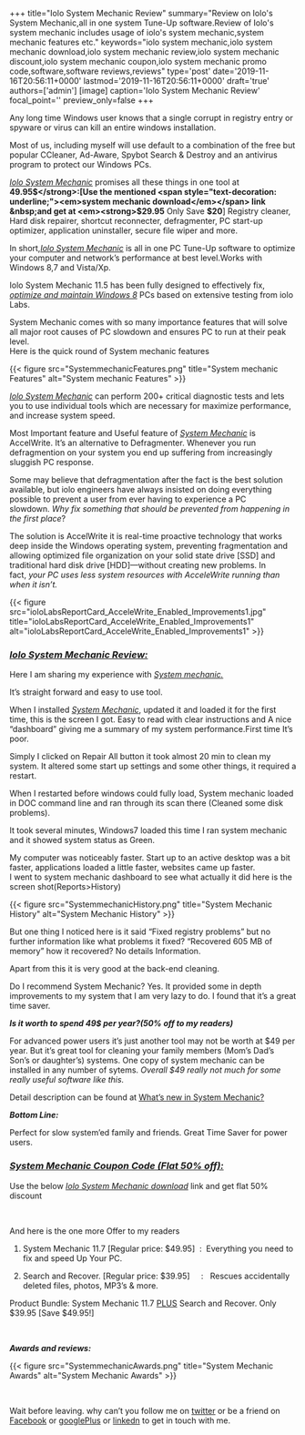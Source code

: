 +++
title="Iolo System Mechanic Review"
summary="Review on Iolo's System Mechanic,all in one system Tune-Up software.Review of Iolo's system mechanic includes usage of iolo's system mechanic,system mechanic features etc."
keywords="iolo system mechanic,iolo system mechanic download,iolo system mechanic review,iolo system mechanic discount,iolo system mechanic coupon,iolo system mechanic promo code,software,software reviews,reviews"
type='post'
date='2019-11-16T20:56:11+0000'
lastmod='2019-11-16T20:56:11+0000'
draft='true'
authors=['admin']
[image]
caption='Iolo System Mechanic Review'
focal_point=''
preview_only=false
+++








Any long time Windows user knows that a single corrupt in registry entry or spyware or virus can kill an entire windows installation.

Most of us, including myself will use default to a combination of the free but popular CCleaner, Ad-Aware, Spybot Search &amp; Destroy and an antivirus program to protect our Windows PCs.

<span style="text-decoration: underline;"><em><a href="http://www.iolo.com/" target="_blank" rel="nofollow">Iolo System Mechanic</a></em></span> promises all these things in one tool at <strong>49.95$</strong>:[Use the mentioned <span style="text-decoration: underline;"><em>system mechanic download</em></span> link &nbsp;and get at <em><strong>$29.95</strong></em> Only Save <strong>$20</strong>]&nbsp;Registry cleaner, Hard disk repairer, shortcut reconnecter, defragmenter, PC start-up optimizer, application uninstaller, secure file wiper and more.

In short,<span style="text-decoration: underline;"><em>Iolo System Mechanic</em></span> is all in one PC Tune-Up software to optimize your computer and network’s performance at best level.Works with Windows 8,7 and Vista/Xp.



Iolo System Mechanic 11.5 has been fully designed to effectively fix, <span style="text-decoration: underline;"><em>optimize and maintain Windows 8</em></span> PCs based on extensive testing from iolo Labs.

System Mechanic comes with so many importance features that will solve all major root causes of PC slowdown and ensures PC to run at their peak level.<br>
Here is the quick round of System mechanic features

{{< figure src="SystemmechanicFeatures.png" title="System mechanic Features" alt="System mechanic Features" >}}

<span style="text-decoration: underline;"><em>Iolo System Mechanic</em></span> can perform 200+ critical diagnostic tests and lets you to use individual tools which are necessary for maximize performance, and increase system speed.

Most Important feature and Useful feature of <span style="text-decoration: underline;"><em>System Mechanic</em></span> is AccelWrite. It’s an alternative to Defragmenter. Whenever you run defragmention on your system you end up suffering from increasingly sluggish PC response.



Some may believe that defragmentation after the fact is the best solution available, but iolo engineers have always insisted on doing everything possible to prevent a user from ever having to experience a PC slowdown.&nbsp;<i>Why fix something that should be prevented from happening in the first place</i>?

The solution is AccelWrite it&nbsp;is real-time proactive technology that works deep inside the Windows operating system, preventing fragmentation and allowing optimized file organization on your solid state drive [SSD] and traditional hard disk drive [HDD]—without creating new problems. In fact,&nbsp;<em>your PC uses less system resources with AcceleWrite running than when it isn’t.</em>

{{< figure src="ioloLabsReportCard_AcceleWrite_Enabled_Improvements1.jpg" title="ioloLabsReportCard_AcceleWrite_Enabled_Improvements1" alt="ioloLabsReportCard_AcceleWrite_Enabled_Improvements1" >}}

### <span style="text-decoration: underline;"><em>Iolo System Mechanic Review:</em></span>

Here I am sharing my experience with <span style="text-decoration: underline;"><em>System mechanic.</em></span>

It’s straight forward and easy to use tool.

When I installed <span style="text-decoration: underline;"><em>System Mechanic</em></span>, updated it and loaded it for the first time, this is the screen I got. Easy to read with clear instructions and A nice “dashboard” giving me a summary of my system performance.First time It’s poor.

Simply I clicked on Repair All button it took almost 20 min to clean my system. It altered some start up settings and some other things, it required a restart.



When I restarted before windows could fully load, System mechanic loaded in DOC command line and ran through its scan there (Cleaned some disk problems).

It took several minutes, Windows7 loaded this time I ran system mechanic and it showed system status as Green.

My computer was noticeably faster. Start up to an active desktop was a bit faster, applications loaded a little faster, websites came up faster.<br>
I went to system mechanic dashboard to see what actually it did here is the screen shot(Reports&gt;History)

{{< figure src="SystemmechanicHistory.png" title="System Mechanic History" alt="System Mechanic History" >}}

But one thing I noticed here is it said “Fixed registry problems” but no further information like what problems it fixed? “Recovered 605 MB of memory” how it recovered? No details Information.

Apart from this it is very good at the back-end cleaning.

Do I recommend System Mechanic? Yes. It provided some in depth improvements to my system that I am very lazy to do. I found that it’s a great time saver.

<strong><em>Is it worth to spend 49$ per year?(50% off to my readers)</em></strong>



For advanced power users it’s just another tool may not be worth at $49 per year. But it’s great tool for cleaning your family members (Mom’s Dad’s Son’s or daughter’s) systems. One copy of system mechanic can be installed in any number of sytems. <em>Overall $49 really not much for some really useful software like this.</em>

Detail description can be found at <a title="System Mechanic" href="http://www.iolo.com/resources/articles/whats-new-in-system-mechanic-11-5/" target="_blank" rel="nofollow">What’s new in System Mechanic?</a>

<em><strong>Bottom Line:</strong></em>

Perfect for slow system’ed family and friends. Great Time Saver for power users.

### <span style="text-decoration: underline;"><em>System Mechanic Coupon Code (Flat 50% off):</em></span>

Use the below <span style="text-decoration: underline;"><em>Iolo System Mechanic download</em></span>&nbsp;link and get flat 50% discount



&nbsp;

And here is the one more Offer to my readers

1. System Mechanic 11.7 [Regular price: $49.95] &nbsp;: &nbsp;Everything you need to fix and speed Up Your PC.

2. Search and Recover. [Regular price: $39.95] &nbsp; &nbsp; : &nbsp;&nbsp;Rescues accidentally deleted files, photos, MP3’s &amp; more.

Product Bundle: System Mechanic 11.7&nbsp;<span style="text-decoration: underline;">PLUS</span>&nbsp;Search and Recover. Only $39.95 [Save $49.95!]



&nbsp;

<em><strong>Awards and reviews:</strong></em>

{{< figure src="SystemmechanicAwards.png" title="System Mechanic Awards" alt="System Mechanic Awards" >}}

&nbsp;

Wait before leaving.
why can’t you follow me on <a href="https://twitter.com/arungudelli" target="_blank">twitter</a> or be a friend on <a href="https://www.facebook.com/gudelliArun" target="_blank">Facebook</a> or <a href="https://plus.google.com/+ArunkumarGudelli" target="_blank">googlePlus</a> or <a href="https://www.linkedin.com/in/arungudelli/" target="_blank">linkedn</a> to get in touch with me.









